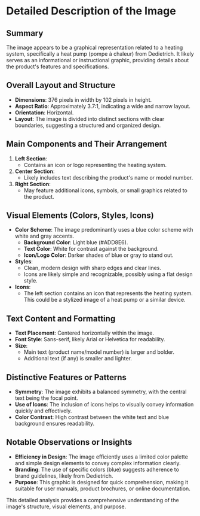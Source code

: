 # Detailed Description of the Image

## Summary
The image appears to be a graphical representation related to a heating system, specifically a heat pump (pompe à chaleur) from Dedietrich. It likely serves as an informational or instructional graphic, providing details about the product's features and specifications.

## Overall Layout and Structure
- **Dimensions**: 376 pixels in width by 102 pixels in height.
- **Aspect Ratio**: Approximately 3.7:1, indicating a wide and narrow layout.
- **Orientation**: Horizontal.
- **Layout**: The image is divided into distinct sections with clear boundaries, suggesting a structured and organized design.

## Main Components and Their Arrangement
1. **Left Section**:
   - Contains an icon or logo representing the heating system.
2. **Center Section**:
   - Likely includes text describing the product's name or model number.
3. **Right Section**:
   - May feature additional icons, symbols, or small graphics related to the product.

## Visual Elements (Colors, Styles, Icons)
- **Color Scheme**: The image predominantly uses a blue color scheme with white and gray accents.
  - **Background Color**: Light blue (#ADD8E6).
  - **Text Color**: White for contrast against the background.
  - **Icon/Logo Color**: Darker shades of blue or gray to stand out.
- **Styles**:
  - Clean, modern design with sharp edges and clear lines.
  - Icons are likely simple and recognizable, possibly using a flat design style.
- **Icons**:
  - The left section contains an icon that represents the heating system. This could be a stylized image of a heat pump or a similar device.

## Text Content and Formatting
- **Text Placement**: Centered horizontally within the image.
- **Font Style**: Sans-serif, likely Arial or Helvetica for readability.
- **Size**:
  - Main text (product name/model number) is larger and bolder.
  - Additional text (if any) is smaller and lighter.

## Distinctive Features or Patterns
- **Symmetry**: The image exhibits a balanced symmetry, with the central text being the focal point.
- **Use of Icons**: The inclusion of icons helps to visually convey information quickly and effectively.
- **Color Contrast**: High contrast between the white text and blue background ensures readability.

## Notable Observations or Insights
- **Efficiency in Design**: The image efficiently uses a limited color palette and simple design elements to convey complex information clearly.
- **Branding**: The use of specific colors (blue) suggests adherence to brand guidelines, likely from Dedietrich.
- **Purpose**: This graphic is designed for quick comprehension, making it suitable for user manuals, product brochures, or online documentation.

This detailed analysis provides a comprehensive understanding of the image's structure, visual elements, and purpose.